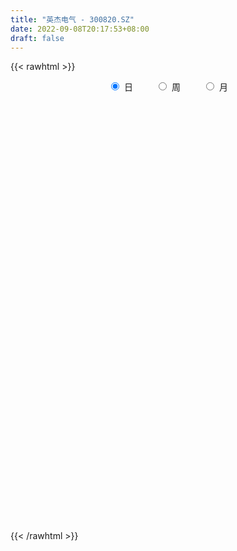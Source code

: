 ```yaml
---
title: "英杰电气 - 300820.SZ"
date: 2022-09-08T20:17:53+08:00
draft: false
---
```

{{< rawhtml >}}
    <div style="text-align: center">
        <label style="padding: 1rem;"><input style="margin-right: .5rem" type="radio" name="period" value="D" checked onclick="period_change(this)">日</label>
        <label style="padding: 1rem;"><input style="margin-right: .5rem" type="radio" name="period" value="W" onclick="period_change(this)">周</label>
        <label style="padding: 1rem;"><input style="margin-right: .5rem" type="radio" name="period" value="M" onclick="period_change(this)">月</label>
    </div>
    <div id="chart" style="height: 700px;"></div> 
    <script type="text/javascript">
        const D_v = [11153.0,9629.5,19049.04,28480.46,18126.91,15152.55,12687.55,16244.5,42397.54,56001.04,32468.0,33129.5,30932.23,22164.49,28619.79,25545.5,13118.07,13555.0,11195.0,29497.0,23195.5,14439.13,12225.5,12562.5,12390.56,13325.0,8612.5,6862.0,6299.5,11462.0,18413.8,26319.69,26952.18,60212.99,74915.35,35826.8,32101.0,28141.5,26843.0,62420.01,57124.49,85332.89,68230.4,43402.5,37726.5,32091.0,38405.96,41616.11,71671.41,81206.53,51210.29,39889.22,29030.0,30367.0,21993.5,23741.02,21369.5,18164.5,16641.5,13597.5,21249.0,17859.94,12138.29,21449.5,22558.5,14994.0,10345.0,12755.8,9080.5,9260.5,9478.0,17654.5,10825.72,14000.5,14320.5,10995.5,10247.0,11368.5,13366.0,12486.15,10373.45,10356.0,14413.5,20590.0,16975.0,22916.5,18643.0,13839.5,11492.5,14226.65,13317.15,29235.0,14692.5,26009.0,24220.5,24657.56,13807.5,24186.0,16948.5,14674.99,12908.99,10827.5,17354.0,11950.5,12696.0,10441.5,6899.0,7261.0,7788.0,9453.0,6291.3,6095.5,15019.0,12469.0,7319.5,5925.0,7469.5,11496.5,8350.0,7659.5,10005.5,6903.67,8196.5,6476.5,5204.5,14645.0,8737.0,5838.0,6727.0,6484.0,5805.5,7497.0,4946.74,5420.65,7679.0,6894.0,11083.5,10848.7,27864.1,68988.33,48535.13,33609.59,23466.44,31764.5,18580.5,14236.0,20389.5,33502.25,21491.5,14198.0,19106.5,20950.5,13954.75,13287.5,9490.0,12010.0,6435.0,6148.0,7434.5,8266.61,16798.89,10654.5,16829.11,34503.22,21548.81,13183.7,16350.0,9226.11,10858.0,4998.5,6457.0,9493.5,4922.5,4252.0,6785.5,10796.24,8439.74,5561.0,14077.5,22694.53,17132.89,9528.5,9606.5,7710.5,10888.64,10370.89,11625.11,18723.62,11507.88,8321.5,10920.0,7730.0,12112.0,9227.5,7557.5,10457.24,7711.0,6601.0,5352.57,27426.82,59451.15,49576.72,71097.22,45896.47,45752.62,44612.39,72807.99,46413.09,41302.37,45922.71,33795.12,76374.03,84039.61,50917.78,36860.38,44333.73,54745.29,48020.35,38618.28,45076.69,30291.79,22683.5,45615.5,31735.66,55427.48,52594.45,35777.0,31454.52,40222.81,35393.91,30252.91,28349.22,28780.87,16129.37,25893.99,27384.0,36160.55,34563.06,29233.96,27217.77,16577.27,17655.2,17386.12,24841.63,18402.5,41900.73,36914.18,35976.0,55159.76,60294.74,51637.56,30637.82,46472.97,37226.84,36952.35,34937.34,30804.15,28091.0,17418.66,21479.65,22771.0,17521.5,32761.79,32316.53,22826.82,24366.03,16064.16,29694.92,22839.23,19855.39,21328.38,17445.79,14288.19,20587.08,15508.5,17741.0,31871.2,14607.5,17003.5,13659.17,25140.45,21147.9,11807.25,17332.55,38528.35,34391.19,74619.25,74747.77,55605.91,41117.93,38640.75,37530.31,35397.32,33354.84,39189.54,25528.51,33997.91,26546.57,36828.75,59582.32,44045.0,29209.5,25417.0,25149.0,15100.5,20263.48,13399.49,34559.67,25584.88,15809.5,15037.0,11236.5,19795.0,14020.97,14712.02,12145.5,10569.5,15124.0,10395.47,9471.5,12794.0,7771.61,7387.5,9076.6,8794.0,9942.0,16964.0,11737.5,8211.96,7270.0,15112.99,9740.46,12569.0,12406.0,10034.5,13897.0,15628.0,15018.03,8567.0,9402.5,10030.69,13195.0,18167.74,7144.0,21478.65,18110.21,11567.5,16829.58,9244.0,10252.5,9983.5,9318.0,11361.5,12698.41,6825.36,10053.38,17483.0,9377.0,10136.91,13829.5,18283.89,13971.07,7188.31,9243.5,11164.64,12807.05,11823.11,14417.0,12823.04,7780.0,9024.5,6773.8,6601.5,9321.79,9479.5,7469.5,9942.0,8366.5,10660.5,17468.5,34615.0,16070.9,33881.67,23587.6,16662.71,14226.01,12292.09,10789.26,9744.81,29851.67,22288.77,15591.02,11347.27,10297.71,12911.94,9908.44,10379.94,10514.94,18590.94,18583.79,24819.0,14056.0,11850.99,12781.0,15454.8,16924.57,28100.13,23772.6,27835.0,19830.24,15187.41,18294.98,14596.82,17190.31,18461.12,12379.87,12493.35,7175.08,10300.6,7886.83,11668.21,9205.0,7753.03,10496.37,22136.98,29925.29,13159.9,17796.12,19985.17,13438.03,25648.62,29170.75,24191.57,21176.54,16444.59,15791.49,20784.83,18176.05,21537.75,20675.61,16534.69,19934.65,21018.39,13684.5,20029.25,17522.27,20565.5,27147.65,18341.0,20484.5,25536.0,24672.0,15633.04,26586.58,38001.08,35336.0,25378.0,18438.61,24375.25,30615.61,26519.73,20172.0,23048.53,19971.79,17597.73,16914.56,18803.25,14853.68,20362.5,19256.0,31035.0,26693.0,19859.0,21040.5,15105.5,18362.25,28508.7,59870.56,43548.8,32510.3,19489.06,24763.84,22238.2,35262.4,30453.77,38997.17,33551.5,27615.18,28902.22,29451.77,26893.02,51090.54,28825.5,35827.83,25515.73,26784.49,31603.63,26276.33,32085.35,33733.0]
const D_histogram = [0.0,0.0312706553,0.1678608193,0.1989089442,0.0423853846,0.0004041457,-0.0620345232,-0.0700633217,0.2520672873,0.5760503539,0.5510459902,0.6545259822,0.6133646796,0.4880483668,0.0933567811,-0.4043858595,-0.620616417,-0.6712635167,-0.6994568324,-0.4628918719,-0.3282746637,-0.2274889152,-0.2279777758,-0.3169254305,-0.2459721095,-0.3191855941,-0.3569410178,-0.4245624643,-0.4164079576,-0.3276899377,-0.0889955266,0.1937388427,0.3388421217,0.8136895207,1.0874758446,1.0633331498,0.8442764235,0.7557556964,0.4864888058,0.7461824959,0.7285998835,1.1248857999,1.0597116218,0.9060537252,0.5280654703,0.1735867673,0.1226170104,0.13919061,0.3717734166,0.4484618733,0.1869093212,0.1452827451,-0.0348924991,-0.3983200751,-0.5515989033,-0.5485519935,-0.6442673605,-0.7622138508,-0.7630060978,-0.7587871888,-0.6159020231,-0.6161900452,-0.5637596903,-0.7165135743,-0.9735542111,-1.1354002454,-1.2162972775,-1.1507375469,-1.0222753127,-0.9143126057,-0.8125634591,-0.5739627935,-0.4024611246,-0.4521202565,-0.3553291089,-0.3273631249,-0.1875402165,-0.0196095758,0.0646443268,0.0982689712,0.0362704092,0.0987466388,0.1202311138,0.2460868561,0.2279000447,0.3827928785,0.4284927194,0.3404770912,0.221628707,0.1325760522,0.161653222,-0.0696108647,-0.1696958306,-0.5207986693,-0.8890268666,-1.2160270256,-1.3530448684,-1.2745650653,-1.1126405162,-0.889688774,-0.7121745775,-0.5306170237,-0.2642122528,-0.0888162859,-0.0439108308,-0.0696465276,-0.0411480345,-0.0234527668,-0.0019157334,0.0100556008,0.0779221748,0.1151843899,-0.0425355352,-0.220927813,-0.3315843569,-0.4149269142,-0.3909574439,-0.210109416,0.0007151548,0.2135314497,0.3776626573,0.4469310056,0.5331397773,0.5336110558,0.5359005427,0.7154013083,0.7594472198,0.7758177168,0.6988250729,0.6831820403,0.6229298927,0.4771059227,0.3193038198,0.2687522195,0.2523608991,0.1938469951,0.2494032046,0.3391522008,0.8609459543,1.1755832542,1.4541629679,1.3361219807,1.172378721,0.8091268375,0.5537286177,0.34806302,0.2263147256,0.2536516834,0.2403186531,0.1474006525,0.1705939829,0.1953977419,0.0828954806,-0.0869845563,-0.1701287821,-0.3460484061,-0.4182211008,-0.4410522601,-0.3962934681,-0.3004028746,-0.1889312792,-0.1886166977,-0.0437706006,0.1267358433,0.1834832247,0.1406467538,-0.0207560243,-0.149686357,-0.3085995808,-0.3643143804,-0.3388318661,-0.4098006445,-0.4280788768,-0.3903380131,-0.2777309397,-0.1317655165,-0.0641405902,-0.0419968477,0.0654468725,0.2524822541,0.3048017631,0.3324260801,0.2919501962,0.2498137764,0.2733700666,0.1990353722,0.2276081236,0.2408071227,0.1697390768,0.0759961332,0.0768047444,0.0734795089,0.1147951694,0.0731733735,0.05050617,-0.0759938485,-0.212268294,-0.264078664,-0.2660124803,0.0716241707,0.5008496795,0.7736624236,1.4314281801,1.5307484388,1.5719316575,1.6079483083,1.5987976942,1.3979904843,1.1303456937,1.0205246065,0.8381949809,1.1847668672,1.5924487149,1.7875177037,1.79673452,1.933773402,1.4264941081,0.839291011,0.3291416673,0.0604830937,-0.2228338823,-0.3595797731,-0.1769369831,-0.2793584893,0.3849490567,0.7519266124,0.5452787374,0.353720615,0.5918418046,0.7006255165,0.4287586135,-0.2222188056,-0.4571522189,-0.70258655,-0.977149488,-1.2188879696,-1.5841464546,-1.8789842202,-1.8080876251,-1.6562464943,-1.6167617216,-1.7462783998,-1.7092998917,-1.5691989437,-1.5903161198,-0.8800349436,-0.5321512267,-0.4105660295,0.1323570904,0.8442336914,1.5359731114,1.6762738885,1.4648736547,1.8148855091,1.5740441809,0.8583098182,0.3399725975,-0.2835133468,-0.7685427872,-1.053458818,-1.4572632472,-1.6354028204,-1.5869202891,-1.9339411177,-2.1520685077,-2.1856381903,-2.1708178777,-1.7673087916,-1.7186805886,-1.4329059718,-1.1978314038,-0.8828739802,-0.661895728,-0.7141137748,-0.683035761,-0.5366422871,0.0246602328,0.3104650192,0.5553219953,0.6295859678,0.8921787533,0.7809336146,0.5913118956,0.5813287591,0.8969271464,1.1599653719,2.3047269272,3.2712541189,3.7271583373,3.806369056,3.6934454659,3.3893124449,2.845915956,2.2932539394,1.7049222983,1.1869212754,0.7272405312,0.304855498,0.0319549566,-1.2000498748,-1.6186929255,-1.9282032749,-1.8340704693,-1.4589783851,-1.1972637091,-1.0105825628,-0.8471431361,-0.2230847613,-0.1128042718,-0.1507461536,-0.3488196427,-0.6143841452,-0.925436194,-1.1125667429,-1.462398188,-1.414541257,-1.4230304564,-1.0419513455,-0.733605187,-0.4764041416,-0.2387680557,-0.1561341939,-0.2684406311,-0.6298116691,-0.9156759713,-1.1722413395,-1.1122472738,-1.2558629446,-1.1440111605,-1.085891638,-1.0920165129,-1.0500828592,-0.8406239539,-0.7605040496,-0.99940518,-0.8280422726,-1.0020484687,-1.0377807332,-1.071951849,-1.0115652361,-1.0248742392,-0.769272275,-0.5271610387,-0.4734745262,-0.5485586446,-0.8459480169,-0.9677659732,-0.7131241726,-0.6088577658,-0.3553093144,-0.2159574278,-0.0650116752,-0.0364555008,-0.0860246154,-0.0802964997,-0.108311317,-0.3382786231,-0.376951132,-0.235401446,0.1443268436,0.6218352779,0.8942269269,1.0217380044,1.0781456062,1.2951709259,1.2641349787,1.3877949709,1.5898353814,1.655756932,1.5927562284,1.3363028524,1.0474908209,0.7154116798,0.3547603528,0.1270386418,0.1129834952,0.0278368159,-0.2984942157,-0.5973872736,-0.4108618235,0.2095573388,0.4186296583,0.9489152548,1.3027636254,1.3387965812,1.3072584974,1.112064759,0.7332860318,0.5077899321,1.1803709673,1.2776847143,1.1653246033,0.952220668,0.6396628708,0.3205394997,-0.2234641785,-0.3873573968,-0.7189833151,-1.2311678955,-1.6979558238,-1.5131696039,-1.4405976808,-1.4892963859,-1.6444339655,-1.7822908436,-2.2560447199,-2.295153105,-1.7163192539,-1.0382551907,-0.4224336571,0.0273293983,0.5586925422,0.9837992291,1.3592608364,1.700608997,1.8105433353,1.7349099603,1.603603734,1.6888819074,1.6086681834,1.6492658,1.5382511264,1.3791947583,0.882514768,-1.2370150709,-2.4543853818,-3.1441026492,-3.3857465566,-3.2106526169,-2.9983019251,-2.5097122752,-1.8346887478,-1.1410248467,-0.6143059988,-0.3103338568,-0.0297380554,0.3728122552,0.557347798,0.5400469274,0.7258522889,0.924819675,1.1048206501,1.0446379076,0.9693418724,0.9871428433,0.9516221311,0.875353593,0.722579461,0.4012177215,0.2683654071,0.2351309382,0.079831898,0.0506281033,0.0482670474,0.4845790181,0.6645156679,0.6517542622,0.5473912447,0.5755467797,0.7414105263,0.771327792,0.7076046995,0.477789135,0.3615975912,0.259987047,0.151827968,-0.1248667604,-0.1643841854,0.041014728,0.045084418,0.1734521738,0.0937197757,-0.0735508946,-0.228040365,-0.377387663,-0.2933754785,0.0608018409,0.7270669823,1.1739201255,1.286756535,1.0492873132,1.1651820942,1.2264314932,1.4031392451,1.6327327622,1.826110215,1.670420524,1.8165814948,1.7068123189,0.9202957661,0.3199081167,0.7533539856,0.8320228941,0.3766175647,0.2597815561,0.2304988465,0.6144814604,0.6775566837,0.6935485583,0.9118212704]
const D_fast = [0.0,0.0390883191,0.217643688,0.2984190489,0.1524918354,0.110611633,0.0326643332,0.0071197043,0.3922671351,0.8602627902,0.9730199241,1.2401314117,1.352311279,1.3490070578,0.9776546674,0.3788155619,0.0074309002,-0.2110320786,-0.4140896025,-0.29324761,-0.2406990676,-0.1967855479,-0.2542688525,-0.4224478648,-0.4129875712,-0.5659974543,-0.6929881324,-0.866750195,-0.9626976777,-0.9559021422,-0.7394566127,-0.4082875328,-0.1784737234,0.4997960557,1.0454513408,1.2871419334,1.279154313,1.37957251,1.2319278209,1.678167135,1.8427344934,2.5202418598,2.7199955872,2.7928511219,2.5468792346,2.2357972233,2.2154817191,2.2668529711,2.5923791319,2.7811830569,2.5663578351,2.5610519453,2.3721535763,1.9091459816,1.6179674275,1.483876339,1.2270941318,0.9185941789,0.7270504074,0.5415725191,0.5304821791,0.3761466457,0.287637078,-0.0442451996,-0.5446743892,-0.9903704848,-1.3753418363,-1.5974664924,-1.7245730864,-1.8451885308,-1.946580249,-1.8514702818,-1.780583894,-1.94327309,-1.9353142197,-1.9891890168,-1.8962511625,-1.7332229159,-1.6328079315,-1.5746160443,-1.627547004,-1.5403841148,-1.4888418612,-1.3014644049,-1.2626762052,-1.0120851518,-0.859262131,-0.8621584864,-0.9255996938,-0.9815083356,-0.9120178602,-1.1606846632,-1.3031935867,-1.7844960927,-2.3749810067,-3.0059879221,-3.481266982,-3.7214284452,-3.8376640252,-3.8371344765,-3.8376639243,-3.7887606265,-3.5884089188,-3.4352170234,-3.401289276,-3.4444366046,-3.4262251202,-3.4143930441,-3.3933349441,-3.3788497097,-3.2915025921,-3.2254442795,-3.3937980884,-3.6274223194,-3.8209749526,-4.0080492384,-4.0818191291,-3.9534984551,-3.7424950957,-3.4762959383,-3.2177490665,-3.0367479667,-2.8172542507,-2.6833802082,-2.5471155857,-2.188764493,-1.9548567766,-1.7445318503,-1.646818226,-1.4916657486,-1.396185423,-1.4227329123,-1.5007090602,-1.4840726056,-1.4373737013,-1.4474258565,-1.3295188459,-1.1549817994,-0.4179515573,0.1905815561,0.8327020118,1.0486915197,1.1780429402,1.0170727661,0.9001067007,0.781456858,0.716287245,0.8070371237,0.8537837567,0.7977159191,0.8635577454,0.9372109397,0.8454325486,0.6538063726,0.5281299513,0.2656982257,0.0889702558,-0.0441239685,-0.0984385435,-0.0776486687,-0.0134098931,-0.060249486,0.0736539609,0.2758443657,0.3784625533,0.3707877709,0.2041959867,0.0378440648,-0.1982190543,-0.345012449,-0.4042379012,-0.5776568407,-0.7029547922,-0.7627984319,-0.7196240933,-0.6066000492,-0.5550102705,-0.54336574,-0.4195603016,-0.1694043565,-0.0408844068,0.0698464303,0.1023580954,0.1226751197,0.2145739265,0.1899980752,0.2754728575,0.3488736372,0.3202403605,0.2454964502,0.2655062475,0.2805508893,0.3505653421,0.3272368896,0.3171962286,0.171697748,-0.017643771,-0.135473807,-0.2039107433,0.1516319503,0.7060698789,1.172298229,2.1879210305,2.6699283989,3.104094532,3.5420982598,3.9326470692,4.0813374804,4.0962791133,4.2415891777,4.2688082973,4.9115719005,5.7173659269,6.3593143416,6.8177147879,7.4381970204,7.2875412536,6.9101609092,6.4822969822,6.2287591822,5.8897337356,5.6630929015,5.8015014457,5.6292403172,6.3897851274,6.9447443362,6.8744161456,6.7712881769,7.1573698176,7.4413099086,7.276632659,6.5701005385,6.2208790705,5.7997981019,5.280947792,4.7344873179,3.9731922192,3.2086083986,2.8274830874,2.5652625947,2.2005569369,1.6344706588,1.244124194,0.991925406,0.5732292,1.0635016403,1.2783475506,1.2972912404,1.8733036328,2.7962386567,3.8719713546,4.4313406038,4.5861587837,5.3898920154,5.5425617324,5.0414048242,4.6080607529,3.9136964719,3.2365313346,2.6882505994,1.9201303584,1.33314008,0.9848925391,0.1543864311,-0.6017580858,-1.181737316,-1.7096214729,-1.7479395846,-2.1289815288,-2.201433405,-2.2658166879,-2.1715777593,-2.1160734391,-2.3468199296,-2.4865008561,-2.4742679539,-1.9068003759,-1.5433793346,-1.1596918598,-0.9280313953,-0.4423939215,-0.3584056566,-0.4001994016,-0.2648503483,0.2749798256,0.8280093941,2.5489526811,4.3332934025,5.7209872053,6.751790188,7.5622279644,8.1054230545,8.2735055548,8.294157023,8.1320559565,7.9107852524,7.632914641,7.2867434823,7.0218316801,5.48981438,4.6664980978,3.8749369298,3.510552118,3.520899606,3.4832983546,3.4173338602,3.3689875029,3.9372746874,4.0193541089,3.9437256887,3.6584472889,3.2392867502,2.6968756529,2.2316034182,1.5161724262,1.210394043,0.8461472294,0.9667385039,1.0916833656,1.2297833757,1.4077274476,1.451327761,1.2719111659,0.7530872106,0.2383039156,-0.3113217875,-0.5293895402,-0.9869709471,-1.1611219531,-1.3744753402,-1.6536043432,-1.8741914044,-1.8748884876,-1.9848945957,-2.4736470211,-2.5092946818,-2.9338129951,-3.228990443,-3.5311495209,-3.7236542171,-3.9931817801,-3.9298978846,-3.8195769079,-3.884259027,-4.0964828066,-4.6053591831,-4.9691186327,-4.8927578752,-4.9407059099,-4.7759847871,-4.6906222575,-4.5559294236,-4.5364871244,-4.6075623929,-4.6219084022,-4.6770010487,-4.9915380106,-5.1244483025,-5.0417489779,-4.6259389774,-3.9929717237,-3.4970233429,-3.1140777643,-2.788133761,-2.2473157098,-1.9623179123,-1.4917091774,-0.8922099215,-0.4123491379,-0.0771607845,0.0004615526,-0.0264777736,-0.1797039948,-0.4516652336,-0.6476272842,-0.633436557,-0.7116240322,-1.1125786178,-1.5608184941,-1.4770084998,-0.8042000029,-0.4904702688,0.2770441413,0.9565834183,1.3273155195,1.62259206,1.7054145113,1.5099572921,1.4114086755,2.3790824525,2.795817378,2.9747884179,2.9997396495,2.84709757,2.6081090739,2.008239351,1.7475067835,1.2361350365,0.4161584822,-0.4751184021,-0.6686245831,-0.9562020802,-1.3772248818,-1.9434709528,-2.5269005417,-3.5646655981,-4.1775622594,-4.0278082218,-3.6093079562,-3.099094837,-2.642499432,-1.9714631525,-1.3004066583,-0.585129842,0.1813705679,0.7439407401,1.1020348552,1.3716295624,1.8791282126,2.2010815344,2.653995601,2.927543709,3.1132860305,2.8372347322,0.4084511255,-1.4225155308,-2.8982584605,-3.9863390071,-4.6139082216,-5.151133011,-5.2899714299,-5.0736200895,-4.6652124,-4.2920700519,-4.065681374,-3.7925200865,-3.2967667121,-2.9728942198,-2.8551833586,-2.4879149248,-2.05774262,-1.6015364824,-1.400559748,-1.2335203151,-0.9689336333,-0.7665488127,-0.6239789526,-0.5961082194,-0.8171655285,-0.8829264911,-0.8573782255,-0.9927192911,-1.0092660601,-0.9995603541,-0.4421036289,-0.0960380621,0.0541390978,0.0866238915,0.2586661213,0.6098824995,0.8326317132,0.9458097955,0.8354415148,0.8096493688,0.7730355863,0.7028334994,0.3949220809,0.3143086096,0.5299612049,0.5453019995,0.7170327986,0.6607303444,0.4750719505,0.2635723888,0.0198781751,0.03054649,0.3999242696,1.2479561565,1.9882893311,2.4228148744,2.4476674809,2.8548577854,3.2227150578,3.7502076209,4.3879843286,5.0378893351,5.2998047751,5.9001111196,6.2170450234,5.6606024122,5.1401917919,5.7619761573,6.0486507893,5.687399851,5.6355092315,5.6638512336,6.2014542126,6.4339186068,6.623297621,7.0695256507]
const D_slow = [0.0,0.0078176638,0.0497828686,0.0995101047,0.1101064508,0.1102074873,0.0946988565,0.077183026,0.1401998478,0.2842124363,0.4219739339,0.5856054294,0.7389465993,0.860958691,0.8842978863,0.7832014214,0.6280473172,0.460231438,0.2853672299,0.1696442619,0.087575596,0.0307033672,-0.0262910767,-0.1055224343,-0.1670154617,-0.2468118602,-0.3360471147,-0.4421877307,-0.5462897201,-0.6282122045,-0.6504610862,-0.6020263755,-0.5173158451,-0.3138934649,-0.0420245038,0.2238087837,0.4348778895,0.6238168136,0.7454390151,0.9319846391,1.1141346099,1.3953560599,1.6602839654,1.8867973967,2.0188137642,2.0622104561,2.0928647087,2.1276623612,2.2206057153,2.3327211836,2.3794485139,2.4157692002,2.4070460754,2.3074660567,2.1695663308,2.0324283325,1.8713614923,1.6808080296,1.4900565052,1.300359708,1.1463842022,0.9923366909,0.8513967683,0.6722683747,0.428879822,0.1450297606,-0.1590445588,-0.4467289455,-0.7022977737,-0.9308759251,-1.1340167899,-1.2775074883,-1.3781227694,-1.4911528335,-1.5799851107,-1.661825892,-1.7087109461,-1.71361334,-1.6974522583,-1.6728850155,-1.6638174132,-1.6391307535,-1.6090729751,-1.547551261,-1.4905762499,-1.3948780302,-1.2877548504,-1.2026355776,-1.1472284008,-1.1140843878,-1.0736710823,-1.0910737985,-1.1334977561,-1.2636974234,-1.4859541401,-1.7899608965,-2.1282221136,-2.4468633799,-2.725023509,-2.9474457025,-3.1254893468,-3.2581436028,-3.324196666,-3.3464007375,-3.3573784452,-3.374790077,-3.3850770857,-3.3909402774,-3.3914192107,-3.3889053105,-3.3694247668,-3.3406286694,-3.3512625532,-3.4064945064,-3.4893905956,-3.5931223242,-3.6908616852,-3.7433890392,-3.7432102505,-3.689827388,-3.5954117237,-3.4836789723,-3.350394028,-3.216991264,-3.0830161284,-2.9041658013,-2.7143039964,-2.5203495672,-2.3456432989,-2.1748477889,-2.0191153157,-1.899838835,-1.8200128801,-1.7528248252,-1.6897346004,-1.6412728516,-1.5789220505,-1.4941340003,-1.2788975117,-0.9850016981,-0.6214609561,-0.287430461,0.0056642193,0.2079459286,0.346378083,0.433393838,0.4899725194,0.5533854403,0.6134651036,0.6503152667,0.6929637624,0.7418131979,0.762537068,0.7407909289,0.6982587334,0.6117466319,0.5071913567,0.3969282916,0.2978549246,0.222754206,0.1755213862,0.1283672117,0.1174245616,0.1491085224,0.1949793286,0.230141017,0.224952011,0.1875304217,0.1103805265,0.0193019314,-0.0654060351,-0.1678561962,-0.2748759154,-0.3724604187,-0.4418931536,-0.4748345327,-0.4908696803,-0.5013688922,-0.4850071741,-0.4218866106,-0.3456861698,-0.2625796498,-0.1895921008,-0.1271386567,-0.05879614,-0.009037297,0.0478647339,0.1080665146,0.1505012838,0.169500317,0.1887015031,0.2070713804,0.2357701727,0.2540635161,0.2666900586,0.2476915965,0.194624523,0.128604857,0.0621017369,0.0800077796,0.2052201995,0.3986358054,0.7564928504,1.1391799601,1.5321628745,1.9341499515,2.3338493751,2.6833469961,2.9659334196,3.2210645712,3.4306133164,3.7268050332,4.124917212,4.5717966379,5.0209802679,5.5044236184,5.8610471454,6.0708698982,6.153155315,6.1682760884,6.1125676179,6.0226726746,5.9784384288,5.9085988065,6.0048360707,6.1928177238,6.3291374081,6.4175675619,6.565528013,6.7406843921,6.8478740455,6.7923193441,6.6780312894,6.5023846519,6.2580972799,5.9533752875,5.5573386738,5.0875926188,4.6355707125,4.221509089,3.8173186585,3.3807490586,2.9534240857,2.5611243497,2.1635453198,1.9435365839,1.8104987772,1.7078572699,1.7409465425,1.9520049653,2.3359982432,2.7550667153,3.121285129,3.5750065063,3.9685175515,4.183095006,4.2680881554,4.1972098187,4.0050741219,3.7417094174,3.3773936056,2.9685429005,2.5718128282,2.0883275488,1.5503104218,1.0039008743,0.4611964048,0.0193692069,-0.4103009402,-0.7685274332,-1.0679852841,-1.2887037792,-1.4541777111,-1.6327061548,-1.8034650951,-1.9376256669,-1.9314606087,-1.8538443539,-1.715013855,-1.5576173631,-1.3345726748,-1.1393392711,-0.9915112972,-0.8461791074,-0.6219473208,-0.3319559778,0.2442257539,1.0620392837,1.993828868,2.945421132,3.8687824985,4.7161106097,5.4275895987,6.0009030836,6.4271336581,6.723863977,6.9056741098,6.9818879843,6.9898767235,6.6898642548,6.2851910234,5.8031402047,5.3446225873,4.9798779911,4.6805620638,4.4279164231,4.216130639,4.1603594487,4.1321583808,4.0944718423,4.0072669317,3.8536708954,3.6223118469,3.3441701611,2.9785706142,2.6249352999,2.2691776858,2.0086898494,1.8252885527,1.7061875173,1.6464955033,1.6074619549,1.5403517971,1.3828988798,1.153979887,0.8609195521,0.5828577336,0.2688919975,-0.0171107926,-0.2885837022,-0.5615878304,-0.8241085452,-1.0342645337,-1.2243905461,-1.4742418411,-1.6812524092,-1.9317645264,-2.1912097097,-2.459197672,-2.712088981,-2.9683075408,-3.1606256096,-3.2924158692,-3.4107845008,-3.5479241619,-3.7594111662,-4.0013526595,-4.1796337026,-4.3318481441,-4.4206754727,-4.4746648297,-4.4909177484,-4.5000316236,-4.5215377775,-4.5416119024,-4.5686897317,-4.6532593875,-4.7474971705,-4.806347532,-4.7702658211,-4.6148070016,-4.3912502699,-4.1358157688,-3.8662793672,-3.5424866357,-3.226452891,-2.8795041483,-2.482045303,-2.06810607,-1.6699170129,-1.3358412998,-1.0739685945,-0.8951156746,-0.8064255864,-0.7746659259,-0.7464200522,-0.7394608482,-0.8140844021,-0.9634312205,-1.0661466764,-1.0137573417,-0.9090999271,-0.6718711134,-0.3461802071,-0.0114810618,0.3153335626,0.5933497523,0.7766712603,0.9036187433,1.1987114852,1.5181326637,1.8094638146,2.0475189816,2.2074346993,2.2875695742,2.2317035296,2.1348641804,1.9551183516,1.6473263777,1.2228374218,0.8445450208,0.4843956006,0.1120715041,-0.2990369873,-0.7446096982,-1.3086208782,-1.8824091544,-2.3114889679,-2.5710527656,-2.6766611798,-2.6698288303,-2.5301556947,-2.2842058875,-1.9443906784,-1.5192384291,-1.0666025953,-0.6328751052,-0.2319741717,0.1902463052,0.592413351,1.004729801,1.3892925826,1.7340912722,1.9547199642,1.6454661965,1.031869851,0.2458441887,-0.6005924505,-1.4032556047,-2.1528310859,-2.7802591547,-3.2389313417,-3.5241875534,-3.6777640531,-3.7553475173,-3.7627820311,-3.6695789673,-3.5302420178,-3.395230286,-3.2137672137,-2.982562295,-2.7063571325,-2.4451976556,-2.2028621875,-1.9560764766,-1.7181709439,-1.4993325456,-1.3186876803,-1.21838325,-1.1512918982,-1.0925091636,-1.0725511891,-1.0598941633,-1.0478274015,-0.926682647,-0.76055373,-0.5976151644,-0.4607673533,-0.3168806583,-0.1315280268,0.0613039212,0.2382050961,0.3576523798,0.4480517776,0.5130485394,0.5510055314,0.5197888413,0.4786927949,0.4889464769,0.5002175814,0.5435806249,0.5670105688,0.5486228451,0.4916127539,0.3972658381,0.3239219685,0.3391224287,0.5208891743,0.8143692056,1.1360583394,1.3983801677,1.6896756912,1.9962835646,2.3470683758,2.7552515664,3.2117791201,3.6293842511,4.0835296248,4.5102327045,4.7403066461,4.8202836752,5.0086221716,5.2166278952,5.3107822863,5.3757276754,5.433352387,5.5869727521,5.7563619231,5.9297490626,6.1577043802]
const D_data = [['2020-08-20', 56.03, 55.11, 54.9, 56.49],['2020-08-21', 55.49, 55.6, 55.11, 56.19],['2020-08-24', 55.8, 57.46, 55.8, 58.5],['2020-08-25', 56.54, 56.75, 53.79, 56.75],['2020-08-26', 56.74, 54.17, 54.01, 56.74],['2020-08-27', 53.93, 55.1, 53.73, 56.25],['2020-08-28', 55.27, 54.55, 53.77, 55.39],['2020-08-31', 54.62, 55.0, 54.62, 56.42],['2020-09-01', 54.55, 60.08, 54.5, 62.12],['2020-09-02', 60.0, 62.22, 59.06, 64.89],['2020-09-03', 61.68, 59.16, 59.02, 61.68],['2020-09-04', 58.18, 61.54, 58.01, 61.84],['2020-09-07', 62.16, 60.5, 60.45, 62.57],['2020-09-08', 59.67, 59.55, 58.5, 60.26],['2020-09-09', 58.55, 55.12, 54.77, 58.99],['2020-09-10', 55.57, 51.4, 50.5, 55.96],['2020-09-11', 51.0, 52.68, 50.0, 53.14],['2020-09-14', 52.66, 53.59, 52.33, 53.78],['2020-09-15', 53.67, 53.16, 52.5, 54.37],['2020-09-16', 53.16, 56.61, 52.11, 58.0],['2020-09-17', 56.04, 56.04, 55.35, 57.96],['2020-09-18', 55.6, 56.04, 55.17, 56.89],['2020-09-21', 56.15, 54.86, 54.5, 56.6],['2020-09-22', 54.49, 53.28, 52.94, 55.0],['2020-09-23', 53.71, 54.99, 53.12, 55.2],['2020-09-24', 54.58, 52.92, 52.9, 55.7],['2020-09-25', 53.3, 52.75, 52.4, 53.5],['2020-09-28', 52.75, 51.72, 51.56, 52.75],['2020-09-29', 52.3, 52.1, 51.21, 53.18],['2020-09-30', 51.99, 52.99, 51.96, 54.89],['2020-10-09', 55.09, 55.5, 55.03, 56.84],['2020-10-12', 56.37, 57.42, 55.5, 57.99],['2020-10-13', 57.06, 56.99, 56.66, 59.66],['2020-10-14', 57.0, 63.21, 57.0, 68.16],['2020-10-15', 61.7, 63.46, 61.15, 67.99],['2020-10-16', 62.03, 61.28, 60.63, 63.92],['2020-10-19', 61.8, 58.99, 58.51, 61.82],['2020-10-20', 59.4, 60.51, 58.12, 60.89],['2020-10-21', 60.3, 57.87, 57.8, 61.0],['2020-10-22', 58.0, 65.09, 57.4, 67.2],['2020-10-23', 64.1, 63.01, 62.0, 67.0],['2020-10-26', 64.5, 70.15, 63.23, 72.36],['2020-10-27', 68.0, 66.36, 64.24, 68.22],['2020-10-28', 65.11, 65.7, 62.8, 65.93],['2020-10-29', 64.0, 62.3, 62.25, 64.33],['2020-10-30', 62.26, 61.18, 61.1, 64.99],['2020-11-02', 60.78, 64.3, 58.96, 65.88],['2020-11-03', 64.0, 65.46, 63.5, 66.97],['2020-11-04', 65.94, 69.36, 64.45, 71.58],['2020-11-05', 69.93, 68.9, 67.5, 73.8],['2020-11-06', 70.25, 64.75, 64.53, 70.86],['2020-11-09', 64.11, 67.16, 64.1, 68.03],['2020-11-10', 67.58, 65.21, 64.23, 67.65],['2020-11-11', 66.0, 61.6, 61.47, 66.07],['2020-11-12', 62.0, 62.77, 61.65, 64.08],['2020-11-13', 62.5, 64.18, 60.05, 64.49],['2020-11-16', 65.0, 62.49, 61.66, 65.02],['2020-11-17', 62.48, 61.32, 60.26, 62.48],['2020-11-18', 61.32, 62.08, 61.32, 63.8],['2020-11-19', 60.99, 61.74, 59.88, 62.35],['2020-11-20', 61.43, 63.5, 61.28, 64.26],['2020-11-23', 63.97, 61.75, 61.59, 64.0],['2020-11-24', 61.78, 62.21, 61.21, 63.39],['2020-11-25', 62.41, 58.96, 58.9, 62.41],['2020-11-26', 58.95, 55.94, 55.5, 58.95],['2020-11-27', 55.72, 55.19, 54.36, 56.59],['2020-11-30', 55.39, 54.6, 54.03, 55.63],['2020-12-01', 54.33, 55.4, 54.3, 55.87],['2020-12-02', 55.11, 55.76, 55.1, 55.8],['2020-12-03', 55.77, 55.25, 55.24, 56.33],['2020-12-04', 54.74, 54.9, 54.14, 55.5],['2020-12-07', 54.6, 56.81, 54.36, 58.2],['2020-12-08', 56.63, 56.5, 55.99, 57.12],['2020-12-09', 56.4, 53.51, 53.51, 56.9],['2020-12-10', 53.0, 54.93, 52.5, 56.2],['2020-12-11', 54.7, 53.9, 53.01, 55.58],['2020-12-14', 53.58, 55.31, 53.33, 56.3],['2020-12-15', 55.5, 56.17, 54.51, 56.34],['2020-12-16', 56.17, 55.58, 55.36, 57.35],['2020-12-17', 54.52, 55.09, 53.11, 55.5],['2020-12-18', 55.49, 53.63, 53.47, 55.49],['2020-12-21', 53.9, 55.01, 53.63, 55.63],['2020-12-22', 55.06, 54.58, 54.52, 56.78],['2020-12-23', 53.8, 56.21, 53.63, 56.99],['2020-12-24', 55.55, 54.67, 53.87, 56.72],['2020-12-25', 54.67, 57.25, 54.66, 58.2],['2020-12-28', 57.88, 56.56, 55.38, 57.88],['2020-12-29', 56.2, 54.9, 54.5, 56.68],['2020-12-30', 54.52, 54.01, 53.66, 55.26],['2020-12-31', 53.8, 53.8, 53.0, 54.46],['2021-01-04', 54.1, 55.08, 54.0, 55.38],['2021-01-05', 54.22, 51.15, 50.01, 54.9],['2021-01-06', 50.4, 51.64, 50.11, 51.66],['2021-01-07', 51.59, 46.82, 46.66, 51.59],['2021-01-08', 46.69, 43.89, 43.01, 46.69],['2021-01-11', 43.36, 41.44, 40.31, 43.71],['2021-01-12', 41.06, 41.25, 40.66, 42.84],['2021-01-13', 41.3, 42.41, 39.85, 43.66],['2021-01-14', 41.77, 42.78, 40.8, 43.7],['2021-01-15', 42.49, 43.38, 42.05, 43.98],['2021-01-18', 43.2, 42.82, 42.64, 43.79],['2021-01-19', 42.6, 42.89, 42.2, 43.6],['2021-01-20', 42.46, 44.38, 42.46, 45.64],['2021-01-21', 43.86, 43.82, 43.48, 44.75],['2021-01-22', 43.9, 42.25, 42.08, 44.16],['2021-01-25', 41.57, 40.89, 40.87, 42.57],['2021-01-26', 40.59, 41.05, 40.53, 42.08],['2021-01-27', 41.07, 40.53, 40.51, 41.2],['2021-01-28', 40.28, 40.19, 39.69, 41.49],['2021-01-29', 40.22, 39.68, 38.82, 40.8],['2021-02-01', 39.5, 40.15, 39.4, 40.3],['2021-02-02', 39.9, 39.65, 39.37, 40.56],['2021-02-03', 39.64, 36.43, 36.16, 39.64],['2021-02-04', 36.07, 34.67, 34.09, 36.8],['2021-02-05', 34.66, 34.02, 33.84, 35.75],['2021-02-08', 34.02, 33.03, 33.0, 34.3],['2021-02-09', 33.02, 33.37, 32.55, 33.59],['2021-02-10', 33.37, 35.12, 33.12, 35.88],['2021-02-18', 35.12, 35.94, 35.12, 36.49],['2021-02-19', 35.9, 36.67, 35.49, 36.86],['2021-02-22', 36.4, 36.8, 36.4, 38.25],['2021-02-23', 36.52, 36.07, 35.95, 37.14],['2021-02-24', 36.5, 36.61, 35.9, 37.72],['2021-02-25', 36.95, 35.73, 35.68, 36.95],['2021-02-26', 35.84, 35.74, 35.52, 36.34],['2021-03-01', 35.85, 38.53, 35.85, 38.87],['2021-03-02', 38.7, 37.63, 37.41, 38.75],['2021-03-03', 37.78, 37.69, 37.11, 37.88],['2021-03-04', 37.39, 36.6, 36.51, 37.84],['2021-03-05', 36.61, 37.35, 36.32, 37.91],['2021-03-08', 37.8, 36.81, 36.7, 38.2],['2021-03-09', 36.9, 35.34, 34.0, 36.97],['2021-03-10', 35.59, 34.42, 34.2, 35.66],['2021-03-11', 33.92, 35.18, 33.79, 35.48],['2021-03-12', 35.18, 35.39, 34.7, 36.24],['2021-03-15', 35.96, 34.6, 34.12, 36.2],['2021-03-16', 34.59, 35.97, 34.25, 36.49],['2021-03-17', 35.97, 36.81, 35.46, 37.18],['2021-03-18', 37.81, 44.17, 37.69, 44.17],['2021-03-19', 45.19, 44.5, 44.35, 49.92],['2021-03-22', 42.57, 46.6, 42.55, 48.4],['2021-03-23', 45.01, 43.12, 43.08, 45.6],['2021-03-24', 43.21, 42.77, 42.34, 44.85],['2021-03-25', 40.56, 39.65, 39.05, 41.6],['2021-03-26', 39.72, 39.91, 39.6, 40.65],['2021-03-29', 39.56, 39.7, 39.12, 40.1],['2021-03-30', 39.48, 40.16, 38.26, 40.5],['2021-03-31', 41.0, 42.04, 40.5, 44.16],['2021-04-01', 40.5, 41.85, 39.6, 41.89],['2021-04-02', 41.31, 40.81, 40.69, 41.6],['2021-04-06', 40.81, 42.3, 39.85, 42.88],['2021-04-07', 41.66, 42.7, 41.66, 44.16],['2021-04-08', 42.3, 40.96, 40.96, 42.5],['2021-04-09', 40.5, 39.58, 39.41, 41.24],['2021-04-12', 39.5, 39.98, 39.4, 40.58],['2021-04-13', 39.99, 38.0, 37.84, 40.48],['2021-04-14', 38.0, 38.4, 37.68, 38.9],['2021-04-15', 38.8, 38.48, 37.88, 38.8],['2021-04-16', 38.5, 39.1, 38.1, 39.23],['2021-04-19', 39.05, 39.88, 38.79, 40.16],['2021-04-20', 39.73, 40.47, 39.51, 42.08],['2021-04-21', 40.0, 39.25, 39.17, 40.25],['2021-04-22', 39.26, 41.38, 38.91, 41.38],['2021-04-23', 43.43, 42.61, 42.01, 44.89],['2021-04-26', 41.93, 41.95, 39.96, 42.52],['2021-04-27', 42.0, 40.9, 40.49, 42.0],['2021-04-28', 40.5, 38.94, 38.66, 41.49],['2021-04-29', 38.52, 38.52, 38.33, 39.66],['2021-04-30', 38.52, 37.2, 37.2, 38.99],['2021-05-06', 37.0, 37.65, 37.0, 37.92],['2021-05-07', 37.88, 38.3, 37.05, 38.45],['2021-05-10', 38.4, 36.65, 36.49, 38.4],['2021-05-11', 37.2, 36.7, 36.04, 37.2],['2021-05-12', 36.5, 37.08, 36.33, 37.17],['2021-05-13', 37.0, 38.1, 36.71, 38.17],['2021-05-14', 38.4, 38.99, 38.13, 39.4],['2021-05-17', 39.6, 38.44, 38.0, 39.93],['2021-05-18', 38.46, 38.0, 37.67, 38.46],['2021-05-19', 37.58, 39.36, 37.58, 40.8],['2021-05-20', 39.36, 41.22, 38.63, 42.15],['2021-05-21', 41.37, 40.35, 40.03, 42.9],['2021-05-24', 40.09, 40.47, 39.81, 40.98],['2021-05-25', 40.47, 39.8, 39.23, 40.47],['2021-05-26', 39.8, 39.75, 39.25, 40.27],['2021-05-27', 40.0, 40.72, 39.4, 40.98],['2021-05-28', 40.39, 39.54, 39.53, 41.37],['2021-05-31', 39.47, 40.88, 39.05, 40.88],['2021-06-01', 43.96, 41.0, 40.88, 43.96],['2021-06-02', 40.57, 39.97, 39.68, 41.1],['2021-06-03', 39.71, 39.36, 39.35, 40.19],['2021-06-04', 39.7, 40.38, 39.38, 40.76],['2021-06-07', 40.53, 40.41, 39.81, 40.69],['2021-06-08', 40.41, 41.18, 40.05, 41.33],['2021-06-09', 41.19, 40.25, 39.93, 41.45],['2021-06-10', 40.06, 40.4, 39.46, 40.68],['2021-06-11', 40.38, 38.72, 38.72, 40.38],['2021-06-15', 38.59, 37.8, 37.6, 38.9],['2021-06-16', 37.88, 38.18, 37.8, 38.84],['2021-06-17', 38.48, 38.46, 38.08, 38.87],['2021-06-18', 38.7, 43.56, 38.32, 43.69],['2021-06-21', 43.88, 47.04, 42.88, 48.7],['2021-06-22', 46.7, 47.54, 45.61, 49.5],['2021-06-23', 48.01, 55.86, 47.88, 57.0],['2021-06-24', 52.96, 52.24, 52.18, 54.54],['2021-06-25', 52.96, 53.33, 51.5, 56.5],['2021-06-28', 54.65, 55.0, 52.8, 56.3],['2021-06-29', 57.0, 56.1, 55.9, 60.72],['2021-06-30', 56.5, 54.69, 52.52, 57.21],['2021-07-01', 55.7, 54.0, 54.0, 59.19],['2021-07-02', 55.22, 56.26, 54.28, 58.5],['2021-07-05', 56.0, 55.78, 54.3, 58.3],['2021-07-06', 56.05, 64.18, 55.52, 65.0],['2021-07-07', 61.56, 68.67, 60.33, 74.08],['2021-07-08', 68.03, 69.62, 66.68, 73.6],['2021-07-09', 69.77, 69.97, 68.51, 72.4],['2021-07-12', 71.85, 74.22, 71.02, 75.84],['2021-07-13', 73.0, 67.3, 66.5, 73.0],['2021-07-14', 66.0, 65.09, 61.71, 67.37],['2021-07-15', 65.09, 64.42, 61.7, 65.81],['2021-07-16', 64.05, 66.37, 63.2, 68.81],['2021-07-19', 64.36, 65.5, 63.27, 68.33],['2021-07-20', 65.08, 66.83, 63.35, 67.34],['2021-07-21', 66.45, 71.6, 65.67, 73.44],['2021-07-22', 71.0, 68.91, 66.69, 72.0],['2021-07-23', 68.91, 80.94, 68.6, 82.5],['2021-07-26', 79.8, 81.34, 78.19, 87.49],['2021-07-27', 81.8, 76.0, 73.89, 85.26],['2021-07-28', 74.99, 76.38, 71.61, 77.92],['2021-07-29', 79.18, 83.2, 76.48, 87.5],['2021-07-30', 83.4, 83.99, 80.88, 89.88],['2021-08-02', 83.44, 80.2, 78.5, 87.84],['2021-08-03', 81.15, 74.0, 73.2, 82.5],['2021-08-04', 74.0, 77.5, 73.5, 78.59],['2021-08-05', 76.81, 76.54, 74.77, 78.12],['2021-08-06', 77.2, 75.0, 74.11, 79.64],['2021-08-09', 74.99, 74.0, 73.21, 78.2],['2021-08-10', 72.88, 70.5, 67.9, 76.39],['2021-08-11', 70.93, 68.96, 67.12, 71.0],['2021-08-12', 68.96, 72.15, 67.27, 73.58],['2021-08-13', 74.0, 73.01, 72.1, 77.87],['2021-08-16', 71.0, 71.38, 69.0, 72.95],['2021-08-17', 70.77, 68.18, 68.18, 71.08],['2021-08-18', 69.68, 69.08, 67.71, 71.81],['2021-08-19', 67.8, 69.93, 66.05, 70.5],['2021-08-20', 69.28, 67.3, 66.0, 69.33],['2021-08-23', 68.32, 77.64, 67.58, 79.33],['2021-08-24', 76.5, 75.67, 73.67, 77.63],['2021-08-25', 76.0, 73.98, 70.0, 76.1],['2021-08-26', 73.45, 81.2, 72.56, 86.6],['2021-08-27', 83.0, 87.38, 82.82, 96.88],['2021-08-30', 88.95, 92.2, 84.74, 95.8],['2021-08-31', 90.51, 89.2, 87.8, 92.3],['2021-09-01', 92.66, 86.28, 84.67, 97.68],['2021-09-02', 85.8, 95.49, 83.98, 97.65],['2021-09-03', 97.0, 90.28, 88.1, 101.77],['2021-09-06', 89.0, 83.29, 79.01, 89.5],['2021-09-07', 85.9, 83.5, 80.4, 85.95],['2021-09-08', 83.5, 79.71, 79.05, 85.49],['2021-09-09', 79.42, 78.6, 77.2, 81.46],['2021-09-10', 78.5, 78.84, 77.12, 80.25],['2021-09-13', 79.1, 74.98, 74.54, 79.7],['2021-09-14', 74.91, 75.44, 74.8, 77.43],['2021-09-15', 75.19, 77.03, 75.15, 79.68],['2021-09-16', 77.03, 70.18, 69.77, 78.08],['2021-09-17', 70.75, 68.88, 66.77, 70.75],['2021-09-22', 69.0, 68.95, 67.19, 69.88],['2021-09-23', 69.71, 67.86, 67.4, 69.71],['2021-09-24', 67.91, 72.32, 67.06, 72.92],['2021-09-27', 71.37, 67.67, 67.1, 72.43],['2021-09-28', 68.0, 70.2, 67.52, 71.98],['2021-09-29', 68.53, 69.79, 68.5, 73.24],['2021-09-30', 70.1, 71.28, 69.1, 72.2],['2021-10-08', 72.64, 70.74, 70.0, 72.77],['2021-10-11', 69.22, 67.0, 65.0, 70.27],['2021-10-12', 66.6, 67.18, 65.51, 69.2],['2021-10-13', 67.5, 68.35, 65.0, 68.86],['2021-10-14', 69.17, 74.99, 68.51, 75.65],['2021-10-15', 74.0, 73.7, 72.85, 74.77],['2021-10-18', 75.56, 74.72, 71.81, 75.56],['2021-10-19', 74.0, 73.69, 73.08, 75.5],['2021-10-20', 73.27, 77.37, 72.7, 78.6],['2021-10-21', 77.36, 73.59, 73.08, 77.49],['2021-10-22', 72.85, 72.19, 72.12, 74.75],['2021-10-25', 72.18, 74.24, 71.9, 76.0],['2021-10-26', 75.5, 79.64, 74.04, 80.88],['2021-10-27', 79.03, 81.31, 77.5, 83.47],['2021-10-28', 83.13, 97.57, 80.62, 97.57],['2021-10-29', 104.0, 103.4, 97.88, 107.5],['2021-11-01', 102.11, 103.89, 100.1, 108.11],['2021-11-02', 103.0, 104.0, 100.53, 106.48],['2021-11-03', 104.94, 105.0, 99.0, 106.27],['2021-11-04', 105.9, 104.93, 103.15, 109.92],['2021-11-05', 107.02, 102.86, 100.15, 107.24],['2021-11-08', 102.89, 102.65, 100.85, 106.9],['2021-11-09', 105.77, 101.6, 98.5, 106.7],['2021-11-10', 99.05, 101.58, 99.05, 102.88],['2021-11-11', 100.41, 101.4, 96.68, 101.6],['2021-11-12', 100.01, 100.88, 98.0, 104.5],['2021-11-15', 101.88, 102.0, 98.3, 104.49],['2021-11-16', 100.89, 86.4, 85.56, 102.13],['2021-11-17', 89.32, 91.91, 87.99, 93.98],['2021-11-18', 92.37, 90.74, 87.0, 92.8],['2021-11-19', 90.74, 94.5, 90.5, 96.46],['2021-11-22', 95.85, 98.71, 95.0, 102.15],['2021-11-23', 98.76, 98.64, 97.79, 100.8],['2021-11-24', 97.6, 98.68, 97.6, 104.0],['2021-11-25', 99.38, 99.21, 96.37, 100.5],['2021-11-26', 102.23, 107.29, 100.05, 110.4],['2021-11-29', 104.25, 103.3, 101.06, 106.41],['2021-11-30', 104.98, 102.12, 100.61, 104.98],['2021-12-01', 101.9, 99.85, 99.61, 104.76],['2021-12-02', 100.5, 97.92, 97.24, 101.22],['2021-12-03', 98.0, 95.7, 91.66, 98.0],['2021-12-06', 95.19, 95.58, 93.99, 98.43],['2021-12-07', 97.02, 91.5, 90.5, 97.02],['2021-12-08', 91.5, 94.91, 91.11, 96.3],['2021-12-09', 96.0, 93.52, 92.28, 96.0],['2021-12-10', 92.0, 98.73, 92.0, 99.66],['2021-12-13', 98.73, 99.25, 95.3, 99.73],['2021-12-14', 97.0, 99.91, 97.0, 103.32],['2021-12-15', 99.01, 100.96, 99.01, 105.22],['2021-12-16', 100.96, 99.96, 99.0, 102.95],['2021-12-17', 101.61, 97.49, 97.27, 101.67],['2021-12-20', 95.64, 92.93, 92.0, 98.66],['2021-12-21', 94.55, 91.68, 90.58, 94.55],['2021-12-22', 92.18, 89.88, 88.89, 92.78],['2021-12-23', 89.92, 92.5, 87.61, 94.2],['2021-12-24', 93.0, 88.83, 88.8, 94.54],['2021-12-27', 89.66, 91.0, 88.5, 91.28],['2021-12-28', 91.02, 89.87, 88.6, 92.52],['2021-12-29', 89.87, 88.27, 85.8, 91.26],['2021-12-30', 88.89, 88.01, 86.88, 89.88],['2021-12-31', 88.48, 89.9, 88.24, 92.18],['2022-01-04', 89.0, 88.26, 85.8, 90.47],['2022-01-05', 88.0, 82.93, 82.65, 88.9],['2022-01-06', 81.24, 86.93, 81.02, 88.13],['2022-01-07', 86.45, 81.6, 80.6, 87.45],['2022-01-10', 81.98, 81.65, 79.26, 83.07],['2022-01-11', 81.66, 80.3, 80.0, 82.98],['2022-01-12', 80.43, 80.35, 79.27, 81.89],['2022-01-13', 80.96, 78.33, 75.41, 81.03],['2022-01-14', 77.6, 81.2, 77.0, 82.18],['2022-01-17', 81.2, 81.4, 78.24, 82.0],['2022-01-18', 80.99, 78.96, 78.52, 81.3],['2022-01-19', 79.75, 76.38, 75.38, 82.75],['2022-01-20', 76.88, 71.5, 71.0, 77.04],['2022-01-21', 71.79, 71.28, 70.0, 72.8],['2022-01-24', 71.0, 75.1, 70.88, 76.57],['2022-01-25', 74.69, 73.05, 73.0, 77.09],['2022-01-26', 76.98, 74.88, 74.5, 77.6],['2022-01-27', 75.79, 73.65, 73.13, 77.47],['2022-01-28', 73.87, 73.83, 70.37, 74.22],['2022-02-07', 74.63, 72.1, 71.18, 75.5],['2022-02-08', 72.01, 70.37, 68.45, 72.27],['2022-02-09', 70.58, 70.23, 67.76, 70.78],['2022-02-10', 70.46, 69.02, 68.2, 71.7],['2022-02-11', 69.0, 64.95, 64.53, 69.0],['2022-02-14', 64.98, 65.66, 63.7, 65.88],['2022-02-15', 65.6, 67.27, 64.59, 67.56],['2022-02-16', 67.54, 70.95, 67.0, 71.84],['2022-02-17', 70.68, 74.14, 70.38, 74.87],['2022-02-18', 74.13, 73.57, 71.77, 74.13],['2022-02-21', 75.55, 73.0, 72.22, 75.87],['2022-02-22', 72.88, 72.88, 71.01, 73.93],['2022-02-23', 73.98, 76.06, 72.98, 76.93],['2022-02-24', 76.0, 74.0, 73.0, 77.88],['2022-02-25', 75.6, 76.82, 74.8, 77.7],['2022-02-28', 76.75, 79.5, 75.94, 80.75],['2022-03-01', 79.86, 79.5, 79.11, 82.21],['2022-03-02', 78.28, 78.93, 77.17, 80.4],['2022-03-03', 79.88, 76.6, 76.15, 79.88],['2022-03-04', 76.58, 75.5, 74.8, 77.48],['2022-03-07', 74.68, 73.84, 73.52, 75.9],['2022-03-08', 74.0, 71.91, 71.88, 76.49],['2022-03-09', 72.51, 72.06, 68.95, 74.4],['2022-03-10', 74.66, 74.07, 72.53, 75.25],['2022-03-11', 72.75, 72.86, 69.68, 73.74],['2022-03-14', 71.91, 68.5, 68.0, 71.91],['2022-03-15', 68.0, 66.66, 66.43, 70.32],['2022-03-16', 67.5, 71.89, 64.4, 72.21],['2022-03-17', 74.1, 79.29, 74.0, 82.0],['2022-03-18', 79.29, 76.5, 75.12, 80.0],['2022-03-21', 79.5, 82.97, 79.5, 88.02],['2022-03-22', 85.8, 83.99, 81.56, 87.1],['2022-03-23', 84.2, 82.1, 81.0, 85.67],['2022-03-24', 81.6, 82.35, 80.3, 83.4],['2022-03-25', 82.5, 80.72, 79.55, 83.03],['2022-03-28', 80.24, 77.7, 76.8, 80.24],['2022-03-29', 78.0, 78.6, 76.81, 80.1],['2022-03-30', 79.6, 91.9, 77.63, 93.68],['2022-03-31', 91.6, 87.96, 85.11, 91.88],['2022-04-01', 88.0, 86.51, 83.52, 88.0],['2022-04-06', 85.81, 85.49, 83.07, 86.05],['2022-04-07', 84.3, 83.76, 82.66, 84.86],['2022-04-08', 84.5, 82.67, 81.08, 85.8],['2022-04-11', 81.02, 77.87, 77.2, 81.78],['2022-04-12', 77.29, 80.78, 76.21, 80.84],['2022-04-13', 78.8, 77.18, 76.52, 80.5],['2022-04-14', 77.53, 72.1, 71.75, 79.66],['2022-04-15', 71.56, 69.04, 67.5, 71.78],['2022-04-18', 68.93, 75.3, 67.71, 75.34],['2022-04-19', 73.99, 73.5, 73.02, 77.2],['2022-04-20', 73.19, 70.91, 70.9, 75.29],['2022-04-21', 70.67, 67.75, 67.42, 72.2],['2022-04-22', 67.75, 65.72, 65.17, 69.58],['2022-04-25', 64.94, 58.08, 57.85, 64.94],['2022-04-26', 60.2, 60.08, 59.01, 63.88],['2022-04-27', 60.08, 67.38, 59.05, 67.99],['2022-04-28', 67.45, 70.58, 66.09, 74.36],['2022-04-29', 71.24, 72.35, 68.66, 73.49],['2022-05-05', 71.95, 72.62, 70.39, 75.0],['2022-05-06', 71.47, 76.17, 71.03, 78.28],['2022-05-09', 76.17, 77.71, 75.6, 80.7],['2022-05-10', 75.42, 79.9, 75.34, 81.49],['2022-05-11', 79.6, 82.4, 79.6, 84.88],['2022-05-12', 82.41, 81.95, 80.84, 83.46],['2022-05-13', 81.95, 81.02, 80.0, 82.7],['2022-05-16', 81.01, 81.04, 80.3, 82.99],['2022-05-17', 80.39, 84.95, 79.01, 85.16],['2022-05-18', 84.95, 84.27, 83.42, 85.5],['2022-05-19', 83.17, 87.1, 82.6, 88.11],['2022-05-20', 87.1, 86.46, 85.1, 87.9],['2022-05-23', 86.88, 86.52, 84.49, 86.88],['2022-05-24', 86.4, 81.68, 81.01, 86.4],['2022-05-25', 54.12, 54.35, 52.36, 54.73],['2022-05-26', 54.73, 55.31, 51.88, 57.8],['2022-05-27', 54.52, 54.59, 54.0, 56.99],['2022-05-30', 55.0, 55.03, 52.98, 55.99],['2022-05-31', 55.35, 57.28, 54.52, 57.89],['2022-06-01', 56.5, 56.05, 55.8, 57.18],['2022-06-02', 56.06, 58.85, 55.17, 59.66],['2022-06-06', 58.85, 62.17, 58.6, 63.88],['2022-06-07', 62.4, 64.44, 61.88, 65.87],['2022-06-08', 63.7, 64.44, 62.2, 65.84],['2022-06-09', 63.95, 63.0, 62.68, 64.79],['2022-06-10', 62.52, 63.62, 61.58, 64.17],['2022-06-13', 62.84, 66.61, 62.0, 66.86],['2022-06-14', 65.61, 65.33, 64.5, 67.63],['2022-06-15', 65.33, 63.2, 62.4, 66.0],['2022-06-16', 63.2, 66.24, 62.9, 66.72],['2022-06-17', 65.4, 67.67, 65.0, 68.11],['2022-06-20', 67.68, 68.87, 67.68, 71.98],['2022-06-21', 69.89, 66.68, 65.76, 69.89],['2022-06-22', 66.7, 66.6, 66.3, 68.86],['2022-06-23', 66.64, 68.1, 64.5, 68.21],['2022-06-24', 68.6, 67.9, 67.15, 69.35],['2022-06-27', 68.2, 67.59, 65.92, 69.68],['2022-06-28', 67.6, 66.45, 64.01, 68.3],['2022-06-29', 65.72, 63.32, 63.2, 66.42],['2022-06-30', 63.28, 64.55, 62.58, 64.88],['2022-07-01', 64.5, 65.39, 64.18, 66.78],['2022-07-04', 64.44, 63.32, 61.61, 64.89],['2022-07-05', 63.36, 64.3, 62.6, 65.32],['2022-07-06', 63.9, 64.44, 63.03, 67.33],['2022-07-07', 64.52, 71.19, 63.86, 71.2],['2022-07-08', 72.58, 69.99, 69.55, 74.09],['2022-07-11', 70.0, 68.46, 66.55, 70.58],['2022-07-12', 68.09, 67.4, 67.0, 70.89],['2022-07-13', 68.5, 69.25, 66.7, 70.5],['2022-07-14', 68.08, 72.0, 67.8, 74.87],['2022-07-15', 72.0, 71.43, 70.67, 72.71],['2022-07-18', 71.68, 70.78, 68.55, 72.13],['2022-07-19', 70.5, 68.42, 67.77, 70.5],['2022-07-20', 68.8, 69.3, 67.32, 69.5],['2022-07-21', 68.99, 69.21, 68.1, 71.44],['2022-07-22', 69.6, 68.8, 66.68, 69.95],['2022-07-25', 68.52, 65.73, 64.23, 68.52],['2022-07-26', 66.0, 67.8, 65.25, 68.36],['2022-07-27', 67.91, 71.34, 67.43, 71.34],['2022-07-28', 71.6, 69.49, 69.24, 72.09],['2022-07-29', 69.8, 71.57, 69.55, 73.5],['2022-08-01', 71.49, 69.28, 68.58, 71.49],['2022-08-02', 68.5, 67.6, 66.5, 69.5],['2022-08-03', 68.11, 66.84, 66.66, 69.99],['2022-08-04', 67.01, 65.9, 64.8, 67.79],['2022-08-05', 66.24, 68.43, 65.77, 68.68],['2022-08-08', 68.23, 72.96, 66.48, 73.43],['2022-08-09', 72.97, 80.02, 72.03, 82.66],['2022-08-10', 79.98, 81.15, 78.5, 83.67],['2022-08-11', 83.0, 79.61, 77.8, 83.22],['2022-08-12', 79.93, 76.0, 75.6, 80.45],['2022-08-15', 76.39, 81.21, 76.0, 81.98],['2022-08-16', 81.14, 82.23, 80.0, 84.31],['2022-08-17', 82.0, 85.69, 82.0, 87.58],['2022-08-18', 86.3, 89.04, 85.3, 92.0],['2022-08-19', 89.19, 91.55, 87.1, 92.66],['2022-08-22', 91.0, 89.17, 86.0, 92.3],['2022-08-23', 90.11, 94.88, 88.74, 94.88],['2022-08-24', 93.51, 93.8, 88.34, 94.31],['2022-08-25', 92.09, 84.6, 84.6, 92.65],['2022-08-26', 86.75, 84.35, 83.4, 87.59],['2022-08-29', 83.86, 97.99, 81.44, 99.93],['2022-08-30', 98.5, 96.3, 92.9, 99.33],['2022-08-31', 95.48, 89.82, 88.0, 96.58],['2022-09-01', 89.38, 93.53, 86.9, 94.5],['2022-09-02', 92.15, 95.2, 89.51, 98.73],['2022-09-05', 96.54, 102.47, 94.0, 106.6],['2022-09-06', 104.52, 100.99, 98.38, 104.7],['2022-09-07', 99.35, 102.0, 99.03, 109.51],['2022-09-08', 102.93, 106.68, 100.9, 110.0]]
const W_v = [809.51,14842.52,274034.84,138323.55,112953.74,128240.26,144879.21,141655.61,255078.28,173346.03,147521.61,114545.04,127647.49,150730.36,105349.92,64466.0,97196.67,103765.27,75157.38,92460.92,351325.42,286600.91,220486.33,123528.82,80331.29,97359.74,83524.95,70239.79,93496.51,180240.58,120380.08,91881.63,59116.06,24623.5,18413.8,224227.01,206630.0,266783.29,284110.3,145020.74,91022.0,89000.23,50919.8,67796.72,57841.1,85251.0,58201.65,107474.15,94274.55,65736.99,41842.5,47194.3,24891.0,16009.5,36786.67,42431.0,31348.89,125678.63,155956.16,103817.25,67299.25,41517.5,87052.33,71166.62,11455.5,36249.74,67905.66,48105.03,61098.11,47084.24,47091.39,271774.18,251058.55,281986.92,230794.34,185753.93,195442.69,129406.36,154559.34,94862.72,230245.41,202927.54,132730.8,128197.64,70125.11,81468.79,14288.19,100315.28,88758.27,239619.11,208292.22,158617.37,195082.57,108472.14,87462.88,66571.99,47820.08,56514.1,52904.41,51965.5,56213.22,76468.1,55627.58,58421.65,65598.37,52226.61,50818.34,42814.29,87181.4,100650.08,88265.53,34556.92,67978.05,78961.79,116462.54,33482.39,75121.47,46235.72,83471.57,76867.94,106774.94,97708.93,92189.06,112074.65,140228.7,125327.2,97704.61,104310.43,101060.25,183927.42,151715.38,146413.69,168044.09,123698.31]
const W_histogram = [0.0,2.0779031339,3.0388004253,6.6769488967,8.363393005,10.3847196038,11.3656757262,9.3191457004,5.5466039461,2.2775120632,-0.5494138576,-2.4864381269,-3.0507422811,-3.4915871316,-4.1960392136,-4.5910065128,-4.3160169581,-6.0705444585,-6.9357557498,-6.8090637408,-6.1755943983,-4.860712939,-4.6182263024,-4.5695346348,-4.1653876741,-3.7141519085,-3.0884086769,-2.5437005053,-2.096791146,-1.2167348865,-1.1200613312,-0.7370599677,-0.617379001,-0.4423325469,-0.0958860399,0.5487317055,1.0867332703,1.3000391794,1.640302626,1.7743597158,1.761079094,1.1652036109,0.7445676618,0.4088113278,0.1895119246,0.302520283,0.1660082355,-0.532382656,-0.9452380692,-1.1948953763,-1.4183498511,-1.8076309205,-1.8449147659,-1.6266962073,-1.4143333056,-1.0514526128,-0.8386856766,-0.0227876565,0.2541204633,0.5284639568,0.6496823528,0.7149529259,0.9947378526,0.822788662,0.7902928286,0.8189406637,0.9253017022,0.9342029694,0.9847216287,0.8968884521,1.1397140101,1.8890841837,2.4758450608,3.6122380706,3.9206414717,4.8445410276,5.3595681316,4.81074312,4.0596455164,2.9744866858,3.3759086619,3.5839656414,2.7366046146,1.3603609606,0.5768250459,-0.0813567281,-0.5943717186,-0.7647893713,-0.9950619225,0.8396028107,1.8442296214,2.179839737,1.7927638959,2.1923121969,1.5030849217,1.0971530516,0.6150628141,-0.3644189638,-0.9825336163,-1.9374798812,-2.5449103612,-3.5044259644,-3.8305287449,-4.4632311403,-4.1279552061,-3.536837336,-3.0999356284,-2.8597706691,-2.3482134118,-1.651003098,-0.7700212598,-0.4328465822,-1.0779833354,-1.6445776721,-1.4935072522,-1.0764614576,-0.4463840135,0.3228576617,-1.2427730337,-1.881218824,-1.8682200084,-1.4892804203,-1.1412299893,-1.0030449671,-0.5476136726,-0.1176287169,0.0143966526,0.2973283095,0.2821732944,0.7638218286,2.0391324435,2.2885417379,3.0285542947,4.070577231]
const W_fast = [0.0,2.5973789174,4.3179763151,9.6253620106,13.4026543702,18.02016087,21.842535924,22.1257923232,19.7399015555,17.0401876883,14.0759083031,11.5172745021,10.1902847777,8.8765431443,7.1230812589,5.5803623315,4.7763476467,1.5041840316,-1.0949661971,-2.6705401234,-3.5809693804,-3.4812661558,-4.3933360949,-5.4870280859,-6.1242280438,-6.6015302553,-6.747889193,-6.8391061477,-6.9163945749,-6.3405220369,-6.5238638145,-6.3251274429,-6.3597912264,-6.295327909,-5.9728529121,-5.1910522402,-4.3813673579,-3.8430516539,-3.0927125508,-2.5150655321,-2.0880763803,-2.3926509608,-2.6271449943,-2.8606984965,-3.0326199184,-2.8439814893,-2.9389914779,-3.7704780334,-4.419642964,-4.9680241151,-5.5460660527,-6.3872548522,-6.8857673891,-7.0742228823,-7.215443307,-7.1154257674,-7.1123302503,-6.3021291444,-5.9616909088,-5.555231426,-5.2715924418,-5.0275836372,-4.4991142474,-4.4653662725,-4.3002888988,-4.0669058977,-3.7292194337,-3.4867674241,-3.1900683577,-3.0536794212,-2.5259253608,-1.3042841412,-0.0985619989,1.9408905285,3.2294542975,5.3644891103,7.2194082473,7.8732690156,8.1370827912,7.795545632,9.0409447735,10.1449931634,9.9817832903,8.9456298765,8.3063002232,7.6277792672,6.9661713471,6.6045563516,6.1255183197,8.1700837555,9.6357679716,10.5163380215,10.5774531544,11.5250795046,11.2116234598,11.0799798526,10.7516553186,9.6810687998,8.8173207432,7.3780045081,6.1343464377,4.2987243434,3.0149893767,1.2664791962,0.5697663289,0.276674865,-0.0614073345,-0.5361850425,-0.6116811381,-0.3272215988,0.3612549245,0.5902179564,-0.3244146306,-1.3021533853,-1.5244597785,-1.3765293483,-0.8580479076,-0.0080918169,-1.8844157707,-2.9931662671,-3.4472224535,-3.4406029705,-3.3778600368,-3.4904362564,-3.17190838,-2.7713306035,-2.6357060709,-2.2784423366,-2.2230540281,-1.5504500368,0.234643689,1.0561884179,2.5533395483,4.6130067924]
const W_slow = [0.0,0.5194757835,1.2791758898,2.948413114,5.0392613652,7.6354412662,10.4768601977,12.8066466228,14.1932976094,14.7626756252,14.6253221608,14.003712629,13.2410270588,12.3681302759,11.3191204725,10.1713688443,9.0923646048,7.5747284901,5.8407895527,4.1385236175,2.5946250179,1.3794467831,0.2248902075,-0.9174934512,-1.9588403697,-2.8873783468,-3.659480516,-4.2954056424,-4.8196034289,-5.1237871505,-5.4038024833,-5.5880674752,-5.7424122254,-5.8529953622,-5.8769668721,-5.7397839458,-5.4681006282,-5.1430908333,-4.7330151768,-4.2894252479,-3.8491554744,-3.5578545716,-3.3717126562,-3.2695098242,-3.2221318431,-3.1465017723,-3.1049997134,-3.2380953774,-3.4744048947,-3.7731287388,-4.1277162016,-4.5796239317,-5.0408526232,-5.447526675,-5.8011100014,-6.0639731546,-6.2736445738,-6.2793414879,-6.2158113721,-6.0836953829,-5.9212747946,-5.7425365632,-5.4938521,-5.2881549345,-5.0905817274,-4.8858465614,-4.6545211359,-4.4209703935,-4.1747899864,-3.9505678733,-3.6656393708,-3.1933683249,-2.5744070597,-1.6713475421,-0.6911871741,0.5199480828,1.8598401157,3.0625258957,4.0774372748,4.8210589462,5.6650361117,6.561027522,7.2451786757,7.5852689158,7.7294751773,7.7091359953,7.5605430656,7.3693457228,7.1205802422,7.3304809449,7.7915383502,8.3364982845,8.7846892584,9.3327673077,9.7085385381,9.982826801,10.1365925045,10.0454877636,9.7998543595,9.3154843892,8.6792567989,7.8031503078,6.8455181216,5.7297103365,4.697721535,3.813512201,3.0385282939,2.3235856266,1.7365322737,1.3237814992,1.1312761842,1.0230645387,0.7535687048,0.3424242868,-0.0309525262,-0.3000678907,-0.411663894,-0.3309494786,-0.641642737,-1.111947443,-1.5790024451,-1.9513225502,-2.2366300475,-2.4873912893,-2.6242947074,-2.6537018867,-2.6501027235,-2.5757706461,-2.5052273225,-2.3142718654,-1.8044887545,-1.23235332,-0.4752147464,0.5424295614]
const W_data = [['2020-02-14', 40.39, 53.32, 40.39, 53.32],['2020-02-21', 58.65, 85.88, 58.65, 85.88],['2020-02-28', 94.47, 82.31, 79.0, 94.47],['2020-03-06', 85.0, 132.56, 85.0, 132.56],['2020-03-13', 133.11, 129.16, 108.38, 134.56],['2020-03-20', 133.0, 151.86, 127.87, 151.86],['2020-03-27', 151.0, 157.0, 132.98, 172.1],['2020-04-03', 158.0, 126.13, 126.13, 180.0],['2020-04-10', 113.52, 96.6, 96.2, 119.0],['2020-04-17', 94.51, 89.01, 87.4, 94.56],['2020-04-24', 87.14, 80.8, 80.11, 92.26],['2020-04-30', 81.11, 79.85, 73.5, 83.0],['2020-05-08', 78.71, 89.99, 78.38, 95.4],['2020-05-15', 90.01, 88.01, 86.58, 94.68],['2020-05-22', 88.49, 80.2, 79.6, 88.75],['2020-05-29', 80.24, 79.1, 77.44, 82.78],['2020-06-05', 78.81, 84.97, 78.81, 89.6],['2020-06-12', 56.31, 52.53, 51.4, 56.49],['2020-06-19', 52.1, 52.3, 51.71, 53.79],['2020-06-24', 52.38, 57.92, 52.15, 57.92],['2020-07-03', 59.18, 61.6, 58.65, 68.96],['2020-07-10', 61.6, 71.28, 61.1, 71.8],['2020-07-17', 71.28, 58.37, 56.12, 73.95],['2020-07-24', 58.94, 52.99, 52.51, 60.83],['2020-07-31', 53.08, 54.96, 52.5, 56.35],['2020-08-07', 55.41, 54.36, 53.6, 58.29],['2020-08-14', 54.94, 56.27, 53.86, 59.0],['2020-08-21', 55.91, 55.6, 54.9, 58.49],['2020-08-28', 55.8, 54.55, 53.73, 58.5],['2020-09-04', 54.62, 61.54, 54.5, 64.89],['2020-09-11', 62.16, 52.68, 50.0, 62.57],['2020-09-18', 52.66, 56.04, 52.11, 58.0],['2020-09-25', 56.15, 52.75, 52.4, 56.6],['2020-09-30', 52.75, 52.99, 51.21, 54.89],['2020-10-09', 55.09, 55.5, 55.03, 56.84],['2020-10-16', 56.37, 61.28, 55.5, 68.16],['2020-10-23', 61.8, 63.01, 57.4, 67.2],['2020-10-30', 64.5, 61.18, 61.1, 72.36],['2020-11-06', 60.78, 64.75, 58.96, 73.8],['2020-11-13', 64.11, 64.18, 60.05, 68.03],['2020-11-20', 65.0, 63.5, 59.88, 65.02],['2020-11-27', 63.97, 55.19, 54.36, 64.0],['2020-12-04', 55.39, 54.9, 54.03, 56.33],['2020-12-11', 54.6, 53.9, 52.5, 58.2],['2020-12-18', 53.58, 53.63, 53.11, 57.35],['2020-12-25', 53.9, 57.25, 53.63, 58.2],['2020-12-31', 57.88, 53.8, 53.0, 57.88],['2021-01-08', 54.1, 43.89, 43.01, 55.38],['2021-01-15', 43.36, 43.38, 39.85, 43.98],['2021-01-22', 43.2, 42.25, 42.08, 45.64],['2021-01-29', 41.57, 39.68, 38.82, 42.57],['2021-02-05', 39.5, 34.02, 33.84, 40.56],['2021-02-10', 34.02, 35.12, 32.55, 35.88],['2021-02-19', 35.12, 36.67, 35.12, 36.86],['2021-02-26', 36.4, 35.74, 35.52, 38.25],['2021-03-05', 35.85, 37.35, 35.85, 38.87],['2021-03-12', 37.8, 35.39, 33.79, 38.2],['2021-03-19', 35.96, 44.5, 34.12, 49.92],['2021-03-26', 42.57, 39.91, 39.05, 48.4],['2021-04-02', 39.56, 40.81, 38.26, 44.16],['2021-04-09', 40.81, 39.58, 39.41, 44.16],['2021-04-16', 39.5, 39.1, 37.68, 40.58],['2021-04-23', 39.05, 42.61, 38.79, 44.89],['2021-04-30', 41.93, 37.2, 37.2, 42.52],['2021-05-07', 37.0, 38.3, 37.0, 38.45],['2021-05-14', 38.4, 38.99, 36.04, 39.4],['2021-05-21', 39.6, 40.35, 37.58, 42.9],['2021-05-28', 40.09, 39.54, 39.23, 41.37],['2021-06-04', 39.47, 40.38, 39.05, 43.96],['2021-06-11', 40.53, 38.72, 38.72, 41.45],['2021-06-18', 38.59, 43.56, 37.6, 43.69],['2021-06-25', 43.88, 53.33, 42.88, 57.0],['2021-07-02', 54.65, 56.26, 52.52, 60.72],['2021-07-09', 56.0, 69.97, 54.3, 74.08],['2021-07-16', 71.85, 66.37, 61.7, 75.84],['2021-07-23', 64.36, 80.94, 63.27, 82.5],['2021-07-30', 79.8, 83.99, 71.61, 89.88],['2021-08-06', 83.44, 75.0, 73.2, 87.84],['2021-08-13', 74.99, 73.01, 67.12, 78.2],['2021-08-20', 71.0, 67.3, 66.0, 72.95],['2021-08-27', 68.32, 87.38, 67.58, 96.88],['2021-09-03', 88.95, 90.28, 83.98, 101.77],['2021-09-10', 89.0, 78.84, 77.12, 89.5],['2021-09-17', 79.1, 68.88, 66.77, 79.7],['2021-09-24', 69.0, 72.32, 67.06, 72.92],['2021-09-30', 71.37, 71.28, 67.1, 73.24],['2021-10-08', 72.64, 70.74, 70.0, 72.77],['2021-10-15', 69.22, 73.7, 65.0, 75.65],['2021-10-22', 75.56, 72.19, 71.81, 78.6],['2021-10-29', 72.18, 103.4, 71.9, 107.5],['2021-11-05', 102.11, 102.86, 99.0, 109.92],['2021-11-12', 102.89, 100.88, 96.68, 106.9],['2021-11-19', 101.88, 94.5, 85.56, 104.49],['2021-11-26', 95.85, 107.29, 95.0, 110.4],['2021-12-03', 104.25, 95.7, 91.66, 106.41],['2021-12-10', 95.19, 98.73, 90.5, 99.66],['2021-12-17', 98.73, 97.49, 95.3, 105.22],['2021-12-24', 95.64, 88.83, 87.61, 98.66],['2021-12-31', 89.66, 89.9, 85.8, 92.52],['2022-01-07', 89.0, 81.6, 80.6, 90.47],['2022-01-14', 81.98, 81.2, 75.41, 83.07],['2022-01-21', 81.2, 71.28, 70.0, 82.75],['2022-01-28', 71.0, 73.83, 70.37, 77.6],['2022-02-11', 74.63, 64.95, 64.53, 75.5],['2022-02-18', 64.98, 73.57, 63.7, 74.87],['2022-02-25', 75.55, 76.82, 71.01, 77.88],['2022-03-04', 76.75, 75.5, 74.8, 82.21],['2022-03-11', 74.68, 72.86, 68.95, 76.49],['2022-03-18', 71.91, 76.5, 64.4, 82.0],['2022-03-25', 79.5, 80.72, 79.5, 88.02],['2022-04-01', 80.24, 86.51, 76.8, 93.68],['2022-04-08', 85.81, 82.67, 81.08, 86.05],['2022-04-15', 81.02, 69.04, 67.5, 81.78],['2022-04-22', 68.93, 65.72, 65.17, 77.2],['2022-04-29', 64.94, 72.35, 57.85, 74.36],['2022-05-06', 71.95, 76.17, 70.39, 78.28],['2022-05-13', 76.17, 81.02, 75.34, 84.88],['2022-05-20', 81.01, 86.46, 79.01, 88.11],['2022-05-27', 86.88, 54.59, 51.88, 86.88],['2022-06-02', 55.0, 58.85, 52.98, 59.66],['2022-06-10', 58.85, 63.62, 58.6, 65.87],['2022-06-17', 62.84, 67.67, 62.0, 68.11],['2022-06-24', 67.68, 67.9, 64.5, 71.98],['2022-07-01', 68.2, 65.39, 62.58, 69.68],['2022-07-08', 64.44, 69.99, 61.61, 74.09],['2022-07-15', 70.0, 71.43, 66.55, 74.87],['2022-07-22', 71.68, 68.8, 66.68, 72.13],['2022-07-29', 68.52, 71.57, 64.23, 73.5],['2022-08-05', 71.49, 68.43, 64.8, 71.49],['2022-08-12', 68.23, 76.0, 66.48, 83.67],['2022-08-19', 76.39, 91.55, 76.0, 92.66],['2022-08-26', 91.0, 84.35, 83.4, 94.88],['2022-09-02', 83.86, 95.2, 81.44, 99.93],['2022-09-09', 96.54, 106.68, 94.0, 110.0]]
const M_v = [289686.87,591719.1899999999,764824.14,448193.77,525245.3599999999,905607.6500000001,360865.49,459997.35,716054.1,619498.27,309665.27,309328.1899999999,124881.47,423542.43,302725.2,175341.04,579256.2799999999,981202.9599999998,691349.2099999998,533174.4999999999,442980.85,711858.6800000001,269879.08,240274.4,190663.6299999999,339721.6200000001,313550.32,276092.44,422298.23,493106.9399999999,698860.6100000001,175998.53]
const M_histogram = [0.0,5.2209230769,2.8297930309,1.1165241569,-0.9046638459,-2.8155516151,-3.8755253454,-4.4685901713,-4.0767911114,-4.021532265,-3.8020750822,-4.3325914552,-4.6458275088,-4.1423744578,-3.8549158045,-3.1653946841,-1.6063269259,1.4082236674,3.636437833,3.7705941495,5.7700448298,6.6891503011,6.1695241288,4.5156088986,3.6145482564,3.4024103679,2.0893505839,0.1847865337,-0.5654150928,-0.5674236275,0.6175917015,2.3943759608]
const M_fast = [0.0,6.5261538462,4.8424720579,3.4083342231,1.1609802588,-1.4537954142,-3.4826504809,-5.1928628496,-5.8202615675,-6.7703857874,-7.5014473751,-9.115111612,-10.5898045427,-11.1219451062,-11.798215404,-11.9000429547,-10.7425569279,-7.3759504178,-4.2386267939,-3.16182194,0.2801399477,2.8715329943,3.8942878541,3.3692748486,3.3718512705,4.010315974,3.219593836,1.3612264192,0.4696710196,0.325806578,1.6652198323,4.0405980819]
const M_slow = [0.0,1.3052307692,2.012679027,2.2918100662,2.0656441047,1.3617562009,0.3928748646,-0.7242726783,-1.7434704561,-2.7488535224,-3.6993722929,-4.7825201567,-5.9439770339,-6.9795706484,-7.9432995995,-8.7346482705,-9.136230002,-8.7841740852,-7.8750646269,-6.9324160895,-5.4899048821,-3.8176173068,-2.2752362746,-1.14633405,-0.2426969859,0.6079056061,1.1302432521,1.1764398855,1.0350861123,0.8932302055,1.0476281308,1.646222121]
const M_data = [['2020-02-28', 40.39, 82.31, 40.39, 94.47],['2020-03-31', 85.0, 164.12, 85.0, 180.0],['2020-04-30', 167.0, 79.85, 73.5, 169.0],['2020-05-29', 78.71, 79.1, 77.44, 95.4],['2020-06-30', 78.81, 65.5, 51.4, 89.6],['2020-07-31', 63.5, 54.96, 52.5, 73.95],['2020-08-31', 55.41, 55.0, 53.6, 59.0],['2020-09-30', 54.55, 52.99, 50.0, 64.89],['2020-10-30', 55.09, 61.18, 55.03, 72.36],['2020-11-30', 60.78, 54.6, 54.03, 73.8],['2020-12-31', 54.33, 53.8, 52.5, 58.2],['2021-01-29', 54.1, 39.68, 38.82, 55.38],['2021-02-26', 39.5, 35.74, 32.55, 40.56],['2021-03-31', 35.85, 42.04, 33.79, 49.92],['2021-04-30', 40.5, 37.2, 37.2, 44.89],['2021-05-31', 37.0, 40.88, 36.04, 42.9],['2021-06-30', 43.96, 54.69, 37.6, 60.72],['2021-07-30', 55.7, 83.99, 54.0, 89.88],['2021-08-31', 83.44, 89.2, 66.0, 96.88],['2021-09-30', 92.66, 71.28, 66.77, 101.77],['2021-10-29', 72.64, 103.4, 65.0, 107.5],['2021-11-30', 102.11, 102.12, 85.56, 110.4],['2021-12-31', 101.9, 89.9, 85.8, 105.22],['2022-01-28', 89.0, 73.83, 70.0, 90.47],['2022-02-28', 74.63, 79.5, 63.7, 80.75],['2022-03-31', 79.86, 87.96, 64.4, 93.68],['2022-04-29', 88.0, 72.35, 57.85, 88.0],['2022-05-31', 71.95, 57.28, 51.88, 88.11],['2022-06-30', 56.5, 64.55, 55.17, 71.98],['2022-07-29', 64.5, 71.57, 61.61, 74.87],['2022-08-31', 71.49, 89.82, 64.8, 99.93],['2022-09-30', 89.38, 106.68, 86.9, 110.0]]
        const D_a = [null,null,null,null,null,null,null,null,null,64.89,null,null,null,null,null,null,50.0,null,null,null,null,null,null,null,null,null,null,null,null,null,null,null,null,null,null,null,null,null,null,null,null,null,null,null,null,null,null,null,null,73.8,null,null,null,null,null,null,null,null,null,null,null,null,null,null,null,null,54.03,null,null,null,null,58.2,null,null,null,null,null,null,null,53.11,null,null,null,null,null,58.2,null,null,null,null,null,null,null,null,null,null,null,39.85,null,null,null,null,45.64,null,null,null,null,null,null,null,null,null,null,null,null,null,32.55,null,null,null,38.25,null,null,null,35.52,null,null,null,null,null,38.2,null,null,null,null,34.12,null,null,null,49.92,null,null,null,null,null,null,38.26,null,null,null,null,44.16,null,null,null,null,37.68,null,null,null,null,null,null,44.89,null,null,null,null,null,null,null,null,36.04,null,null,null,null,null,null,null,42.9,null,null,null,null,null,39.05,null,null,null,null,null,null,null,null,null,null,null,null,null,null,null,null,null,null,null,null,null,null,null,null,null,null,null,null,null,null,null,null,null,null,null,null,null,null,null,null,null,null,89.88,null,null,null,null,null,null,null,null,null,null,null,null,null,null,66.0,null,null,null,null,null,null,null,null,null,101.77,null,null,null,null,null,null,null,null,null,null,null,null,null,null,null,null,null,null,65.0,null,null,null,null,null,null,null,null,null,null,null,null,null,null,null,null,null,109.92,null,null,null,null,null,null,null,85.56,null,null,null,null,null,null,null,110.4,null,null,null,null,null,null,90.5,null,null,null,null,null,105.22,null,null,null,null,null,null,null,null,null,null,null,null,null,null,null,null,null,null,null,null,null,null,null,null,null,70.0,null,null,null,null,null,75.5,null,null,null,null,63.7,null,null,null,null,null,null,null,null,null,null,82.21,null,null,null,null,null,null,null,null,null,null,64.4,null,null,null,null,null,null,null,null,null,93.68,null,null,null,null,null,null,null,null,null,null,null,null,null,null,null,57.85,null,null,null,null,null,null,null,null,null,null,null,null,null,null,88.11,null,null,null,null,null,null,52.98,null,null,null,null,null,null,null,null,null,null,null,null,null,71.98,null,null,null,null,null,null,null,null,null,61.61,null,null,null,null,null,null,null,74.87,null,null,null,null,null,null,64.23,null,null,null,null,null,null,null,null,null,null,null,null,null,null,null,null,null,null,null,null,null,null,null,null,null,99.33,null,null,null,null,null,null,null]
const W_a = [null,null,null,null,null,null,null,180.0,null,null,null,73.5,null,null,null,null,89.6,null,null,null,null,null,null,null,52.5,null,null,null,null,null,null,null,null,null,null,null,null,null,73.8,null,null,null,null,null,null,null,null,null,null,null,null,null,32.55,null,null,null,null,49.92,null,null,null,null,null,null,null,36.04,null,null,null,null,null,null,null,null,null,null,null,null,null,null,null,null,null,null,null,null,null,null,null,null,null,null,null,110.4,null,null,null,null,null,null,null,null,null,null,63.7,null,null,null,null,null,93.68,null,null,null,null,null,null,null,51.88,null,null,null,null,null,null,74.87,null,null,null,null,null,null,null,null]
const M_a = [null,180.0,null,null,null,null,null,null,null,null,null,null,32.55,null,null,null,null,null,null,null,null,110.4,null,null,null,null,null,51.88,null,null,null,null]
        const D_b = [[{ coord: ['2020-09-02', 64.89] }, { coord: ['2020-12-25', 54.03] }],[{ coord: ['2021-02-09', 38.2] }, { coord: ['2021-03-15', 35.52] }],[{ coord: ['2021-03-19', 44.16] }, { coord: ['2021-05-31', 38.26] }],[{ coord: ['2021-07-30', 89.88] }, { coord: ['2021-11-16', 66.0] }],[{ coord: ['2021-11-26', 105.22] }, { coord: ['2022-01-21', 90.5] }],[{ coord: ['2022-01-21', 75.5] }, { coord: ['2022-07-25', 70.0] }]]
const W_b = [[{ coord: ['2020-04-03', 89.6] }, { coord: ['2020-11-06', 73.5] }],[{ coord: ['2021-02-10', 49.92] }, { coord: ['2021-11-26', 36.04] }],[{ coord: ['2021-11-26', 93.68] }, { coord: ['2022-05-27', 63.7] }]]
const M_b = [[{ coord: ['2020-03-31', 110.4] }, { coord: ['2022-05-31', 51.88] }]]
    </script>
{{< /rawhtml >}}